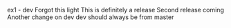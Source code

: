 ex1 - dev
Forgot this light
This is definitely a release
Second release coming
Another change on dev
dev should always be from master
